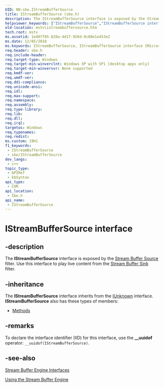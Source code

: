 ```yaml
---
UID: NN:sbe.IStreamBufferSource
title: IStreamBufferSource (sbe.h)
description: The IStreamBufferSource interface is exposed by the Stream Buffer Source filter. Use this interface to play live content from the Stream Buffer Sink filter.
helpviewer_keywords: ["IStreamBufferSource","IStreamBufferSource interface [Microsoft TV Technologies]","IStreamBufferSource interface [Microsoft TV Technologies]","described","IStreamBufferSourceInterface","mstv.istreambuffersource","sbe/IStreamBufferSource"]
old-location: mstv\istreambuffersource.htm
tech.root: mstv
ms.assetid: 1e407f85-820a-4d17-926d-0c00e1e453e2
ms.date: 12/05/2018
ms.keywords: IStreamBufferSource, IStreamBufferSource interface [Microsoft TV Technologies], IStreamBufferSource interface [Microsoft TV Technologies],described, IStreamBufferSourceInterface, mstv.istreambuffersource, sbe/IStreamBufferSource
req.header: sbe.h
req.include-header: 
req.target-type: Windows
req.target-min-winverclnt: Windows XP with SP1 [desktop apps only]
req.target-min-winversvr: None supported
req.kmdf-ver: 
req.umdf-ver: 
req.ddi-compliance: 
req.unicode-ansi: 
req.idl: 
req.max-support: 
req.namespace: 
req.assembly: 
req.type-library: 
req.lib: 
req.dll: 
req.irql: 
targetos: Windows
req.typenames: 
req.redist: 
ms.custom: 19H1
f1_keywords:
 - IStreamBufferSource
 - sbe/IStreamBufferSource
dev_langs:
 - c++
topic_type:
 - APIRef
 - kbSyntax
api_type:
 - COM
api_location:
 - Sbe.h
api_name:
 - IStreamBufferSource
---
```


# IStreamBufferSource interface


## -description

The <b>IStreamBufferSource</b> interface is exposed by the <a href="/previous-versions/windows/desktop/mstv/stream-buffer-source-filter">Stream Buffer Source</a> filter. Use this interface to play live content from the <a href="/previous-versions/windows/desktop/mstv/stream-buffer-sink-filter">Stream Buffer Sink</a> filter.

## -inheritance

The <b>IStreamBufferSource</b> interface inherits from the <a href="/windows/desktop/api/unknwn/nn-unknwn-iunknown">IUnknown</a> interface. <b>IStreamBufferSource</b> also has these types of members:
<ul>
<li><a href="https://docs.microsoft.com/">Methods</a></li>
</ul>

## -remarks

To declare the interface identifier (IID) for this interface, use the <b>__uuidof</b> operator: <code>__uuidof(IStreamBufferSource)</code>.

## -see-also

<a href="/previous-versions/windows/desktop/mstv/stream-buffer-engine-interfaces">Stream Buffer Engine Interfaces</a>



<a href="/previous-versions/windows/desktop/mstv/using-the-stream-buffer-engine">Using the Stream Buffer Engine</a>
